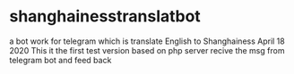 # shanghainesstranslatbot
a bot work for telegram which is translate English to Shanghainess
April 18 2020
This it the first test version based on php server recive the msg from telegram bot and feed back
